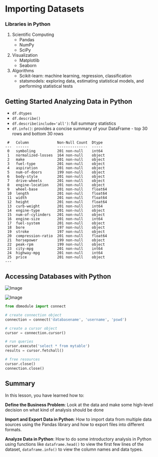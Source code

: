 # Importing Datasets

### Libraries in Python
1. Scientific Computing
    + Pandas
    + NumPy
    + SciPy
2. Visualization
    + Matplotlib
    + Seaborn
3. Algorithms
    + Scikit-learn: machine learning, regression, classification
    + statsmodels: exploring data, estimating statistical models, and performing statistical tests

## Getting Started Analyzing Data in Python

+ `df.dtypes`
+ `df.describe()`
+ `df.describe(include='all')`: full summary statistics
+ `df.info()`: provides a concise summary of your DataFrame - top 30 rows and bottom 30 rows 

```
 #   Column             Non-Null Count  Dtype  
---  ------             --------------  -----  
 0   symboling          201 non-null    int64  
 1   normalized-losses  164 non-null    object 
 2   make               201 non-null    object 
 3   fuel-type          201 non-null    object 
 4   aspiration         201 non-null    object 
 5   num-of-doors       199 non-null    object 
 6   body-style         201 non-null    object 
 7   drive-wheels       201 non-null    object 
 8   engine-location    201 non-null    object 
 9   wheel-base         201 non-null    float64
 10  length             201 non-null    float64
 11  width              201 non-null    float64
 12  height             201 non-null    float64
 13  curb-weight        201 non-null    int64  
 14  engine-type        201 non-null    object 
 15  num-of-cylinders   201 non-null    object 
 16  engine-size        201 non-null    int64  
 17  fuel-system        201 non-null    object 
 18  bore               197 non-null    object 
 19  stroke             197 non-null    object 
 20  compression-ratio  201 non-null    float64
 21  horsepower         199 non-null    object 
 22  peak-rpm           199 non-null    object 
 23  city-mpg           201 non-null    int64  
 24  highway-mpg        201 non-null    int64  
 25  price              201 non-null    object
---
```

## Accessing Databases with Python

![Image](https://i.imgur.com/tMrXBxw.png)

![Image](https://i.imgur.com/ruU2Kpq.png)


```py
from dbmodule import connect

# create connection object
connection = connect('databasename', 'username', 'pswd')

# create a cursor object
cursor = connection.cursor()

# run queries
cursor.execute('select * from mytable')
results = cursor.fetchall()

# free resources
cursor.close()
connection.close()
```


## Summary

In this lesson, you have learned how to:

**Define the Business Problem**: Look at the data and make some high-level decision on what kind of analysis should be done

**Import and Export Data in Python**: How to import data from multiple data sources using the Pandas library and how to export files into different formats.

**Analyze Data in Python**: How to do some introductory analysis in Python using functions like `dataframe.head()` to view the first few lines of the dataset, `dataframe.info()` to view the column names and data types.